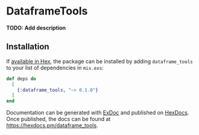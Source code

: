 # DataframeTools

**TODO: Add description**

## Installation

If [available in Hex](https://hex.pm/docs/publish), the package can be installed
by adding `dataframe_tools` to your list of dependencies in `mix.exs`:

```elixir
def deps do
  [
    {:dataframe_tools, "~> 0.1.0"}
  ]
end
```

Documentation can be generated with [ExDoc](https://github.com/elixir-lang/ex_doc)
and published on [HexDocs](https://hexdocs.pm). Once published, the docs can
be found at <https://hexdocs.pm/dataframe_tools>.

